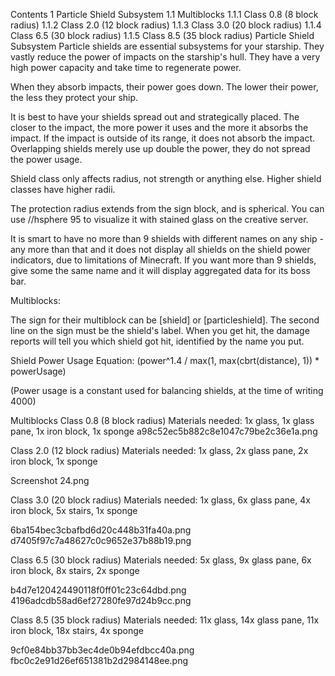 Contents
1 Particle Shield Subsystem
1.1 Multiblocks
1.1.1 Class 0.8 (8 block radius)
1.1.2 Class 2.0 (12 block radius)
1.1.3 Class 3.0 (20 block radius)
1.1.4 Class 6.5 (30 block radius)
1.1.5 Class 8.5 (35 block radius)
Particle Shield Subsystem
Particle shields are essential subsystems for your starship. They vastly reduce the power of impacts on the starship's hull. They have a very high power capacity and take time to regenerate power.

When they absorb impacts, their power goes down. The lower their power, the less they protect your ship.

It is best to have your shields spread out and strategically placed. The closer to the impact, the more power it uses and the more it absorbs the impact. If the impact is outside of its range, it does not absorb the impact. Overlapping shields merely use up double the power, they do not spread the power usage.

Shield class only affects radius, not strength or anything else. Higher shield classes have higher radii.

The protection radius extends from the sign block, and is spherical. You can use //hsphere 95 <radius> to visualize it with stained glass on the creative server.

It is smart to have no more than 9 shields with different names on any ship - any more than that and it does not display all shields on the shield power indicators, due to limitations of Minecraft. If you want more than 9 shields, give some the same name and it will display aggregated data for its boss bar.

Multiblocks:

The sign for their multiblock can be [shield] or [particleshield]. The second line on the sign must be the shield's label. When you get hit, the damage reports will tell you which shield got hit, identified by the name you put.

Shield Power Usage Equation: (power^1.4 / max(1, max(cbrt(distance), 1)) * powerUsage)

(Power usage is a constant used for balancing shields, at the time of writing 4000)

Multiblocks
Class 0.8 (8 block radius)
Materials needed: 1x glass, 1x glass pane, 1x iron block, 1x sponge a98c52ec5b882c8e1047c79be2c36e1a.png

Class 2.0 (12 block radius)
Materials needed: 1x glass, 2x glass pane, 2x iron block, 1x sponge

Screenshot 24.png

Class 3.0 (20 block radius)
Materials needed: 1x glass, 6x glass pane, 4x iron block, 5x stairs, 1x sponge

6ba154bec3cbafbd6d20c448b31fa40a.png d7405f97c7a48627c0c9652e37b88b19.png

Class 6.5 (30 block radius)
Materials needed: 5x glass, 9x glass pane, 6x iron block, 8x stairs, 2x sponge

b4d7e120424490118f0ff01c23c64dbd.png 4196adcdb58ad6ef27280fe97d24b9cc.png

Class 8.5 (35 block radius)
Materials needed: 11x glass, 14x glass pane, 11x iron block, 18x stairs, 4x sponge

9cf0e84bb37bb3ec4de0b94efdbcc40a.png fbc0c2e91d26ef651381b2d2984148ee.png